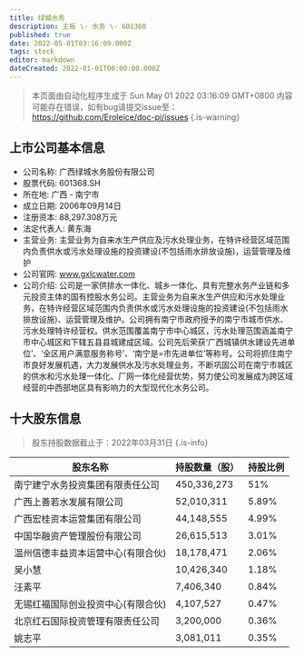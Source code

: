 ```yaml
---
title: 绿城水务
description: 主板 \- 水务 \- 601368
published: true
date: 2022-05-01T03:16:09.000Z
tags: stock
editor: markdown
dateCreated: 2022-01-01T00:00:00.000Z
---
```


> 本页面由自动化程序生成于 Sun May 01 2022 03:16:09 GMT+0800
> 内容可能存在错误，如有bug请提交issue至：https://github.com/Eroleice/doc-pi/issues
{.is-warning}

## 上市公司基本信息
- 公司名称: 广西绿城水务股份有限公司
- 股票代码: 601368.SH
- 所在地: 广西 - 南宁市
- 成立日期: 2006年09月14日
- 注册资本: 88,297.308万元
- 法定代表人: 黄东海
- 主营业务: 主营业务为自来水生产供应及污水处理业务，在特许经营区域范围内负责供水或污水处理设施的投资建设(不包括雨水排放设施)，运营管理及维护
- 公司官网: www.gxlcwater.com
- 公司介绍: 公司是一家供排水一体化、城乡一体化、具有完整水务产业链和多元投资主体的国有控股水务公司。主营业务为自来水生产供应和污水处理业务，在特许经营区域范围内负责供水或污水处理设施的投资建设(不包括雨水排放设施)、运营管理及维护。公司拥有南宁市政府授予的南宁市城市供水、污水处理特许经营权。供水范围覆盖南宁市中心城区，污水处理范围涵盖南宁市中心城区和下辖五县县城建成区域。公司先后荣获‘广西城镇供水建设先进单位’、‘全区用户满意服务称号’、‘南宁是=市先进单位’等称号。公司将抓住南宁市良好发展机遇，大力发展供水及污水处理业务，不断巩固公司在南宁市城区的供水和污水处理一体化、厂网一体化经营优势，努力使公司发展成为跨区域经营的中西部地区具有影响力的大型现代化水务公司。


## 十大股东信息
> 股东持股数据截止于：2022年03月31日
{.is-info}

| 股东名称 | 持股数量（股） | 持股比例 |
| --- | --- | --- |
| 南宁建宁水务投资集团有限责任公司 | 450,336,273 | 51% |
| 广西上善若水发展有限公司 | 52,010,311 | 5.89% |
| 广西宏桂资本运营集团有限公司 | 44,148,555 | 4.99% |
| 中国华融资产管理股份有限公司 | 26,615,513 | 3.01% |
| 温州信德丰益资本运营中心(有限合伙) | 18,178,471 | 2.06% |
| 吴小慧 | 10,426,340 | 1.18% |
| 汪素平 | 7,406,340 | 0.84% |
| 无锡红福国际创业投资中心(有限合伙) | 4,107,527 | 0.47% |
| 北京红石国际投资管理有限责任公司 | 3,200,000 | 0.36% |
| 姚志平 | 3,081,011 | 0.35% |




